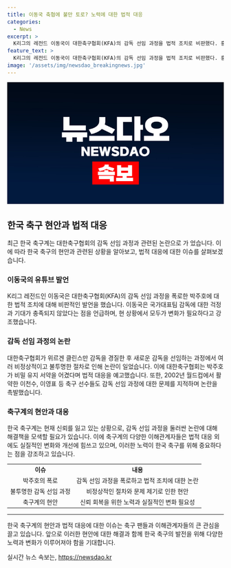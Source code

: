 ```yaml
---
title: 이동국 축협에 불만 토로? 노력에 대한 법적 대응
categories:
  - News
excerpt: >
  K리그의 레전드 이동국이 대한축구협회(KFA)의 감독 선임 과정을 법적 조치로 비판했다. 홍명보 감독의 선임에 대한 논란이 불거지면서 박주호 전력강화위원의 폭로도 일파만파인 가운데, 이동국은 유튜브를 통해 걱정과 실망을 토로했다. 협회의 감독 선임 과정이 비합리적이고 불투명하다는 비판이 수면 위로 들어오며, 축구계 내부에서도 논란이 계속되고 있다.
feature_text: >
  K리그의 레전드 이동국이 대한축구협회(KFA)의 감독 선임 과정을 법적 조치로 비판했다. 홍명보 감독의 선임에 대한 논란이 불거지면서 박주호 전력강화위원의 폭로도 일파만파인 가운데, 이동국은 유튜브를 통해 걱정과 실망을 토로했다. 협회의 감독 선임 과정이 비합리적이고 불투명하다는 비판이 수면 위로 들어오며, 축구계 내부에서도 논란이 계속되고 있다.
image: '/assets/img/newsdao_breakingnews.jpg'
---
```


<p><img src="/assets/img/newsdao_breakingnews.jpg" alt="implanttips 속보" /></p>

<h2 data-ke-size="size26">한국 축구 현안과 법적 대응</h2>

<p data-ke-size="size16">최근 한국 축구계는 대한축구협회의 감독 선임 과정과 관련된 논란으로 가 었습니다. 이에 따라 한국 축구의 현안과 관련된 상황을 알아보고, 법적 대응에 대한 이슈를 살펴보겠습니다.</p>

<h3 data-ke-size="size24">이동국의 유튜브 발언</h3>

<p data-ke-size="size16">K리그 레전드인 이동국은 대한축구협회(KFA)의 감독 선임 과정을 폭로한 박주호에 대한 법적 조치에 대해 비판적인 발언을 했습니다. 이동국은 국가대표팀 감독에 대한 걱정과 기대가 충족되지 않았다는 점을 언급하며, 현 상황에서 모두가 변화가 필요하다고 강조했습니다.</p>

<h3 data-ke-size="size24">감독 선임 과정의 논란</h3>

<p data-ke-size="size16">대한축구협회가 위르겐 클린스만 감독을 경질한 후 새로운 감독을 선임하는 과정에서 여러 비정상적이고 불투명한 절차로 인해 논란이 일었습니다. 이에 대한축구협회는 박주호가 비밀 유지 서약을 어겼다며 법적 대응을 예고했습니다. 또한, 2002년 월드컵에서 활약한 이천수, 이영표 등 축구 선수들도 감독 선임 과정에 대한 문제를 지적하며 논란을 촉발했습니다.</p>

<h3 data-ke-size="size24">축구계의 현안과 대응</h3>

<p data-ke-size="size16">한국 축구계는 현재 신뢰를 잃고 있는 상황으로, 감독 선임 과정을 둘러싼 논란에 대해 해결책을 모색할 필요가 있습니다. 이에 축구계의 다양한 이해관계자들은 법적 대응 외에도 실질적인 변화와 개선에 힘쓰고 있으며, 이러한 노력이 한국 축구를 위해 중요하다는 점을 강조하고 있습니다.</p>

<table>
  <tr>
    <td style="text-align: center; height: 17px;"><b>이슈</b></td>
    <td style="text-align: center; height: 17px;"><b>내용</b></td>
  </tr>
  <tr>
    <td style="text-align: center; height: 17px;">박주호의 폭로</td>
    <td style="text-align: center; height: 17px;">감독 선임 과정을 폭로하고 법적 조치에 대한 논란</td>
  </tr>
  <tr>
    <td style="text-align: center; height: 17px;">불투명한 감독 선임 과정</td>
    <td style="text-align: center; height: 17px;">비정상적인 절차와 문제 제기로 인한 현안</td>
  </tr>
  <tr>
    <td style="text-align: center; height: 17px;">축구계의 현안</td>
    <td style="text-align: center; height: 17px;">신뢰 회복을 위한 노력과 실질적인 변화 필요성</td>
  </tr>
</table>

<hr>

<p data-ke-size="size16">한국 축구계의 현안과 법적 대응에 대한 이슈는 축구 팬들과 이해관계자들의 큰 관심을 끌고 있습니다. 앞으로 이러한 현안에 대한 해결과 함께 한국 축구의 발전을 위해 다양한 노력과 변화가 이루어져야 함을 기대합니다.</p>
실시간 뉴스 속보는, <a href="https://newsdao.kr" rel="dofollow">https://newsdao.kr</a>


